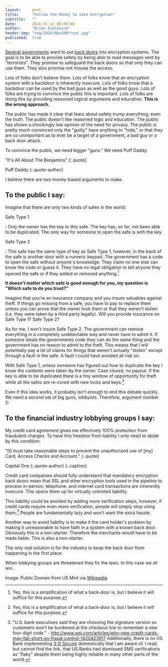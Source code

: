 ```yaml
---
layout:     post
title:      "Follow the Money to save Encryption"
subtitle:   ""
date:       2016-01-12 08:00:00
author:     "Brian Exelbierd"
header-img: "img/2016/New100front.jpg"
published:  true
---
```


[Several governments](http://www.wsj.com/articles/fbi-seeks-to-reframe-encryption-debate-1451417252) want to put [back doors](https://www.eff.org/deeplinks/2015/12/encryption-balance-2015-review) into encryption systems.  The goal is to be able to provide safety by being able to read messages sent by "terrorists".  They promise to safeguard the back doors so that only they can use them. They also promise not misuse the access.

Lots of folks don't believe them.  Lots of folks know that an encryption system with a backdoor is inherently insecure.  Lots of folks know that a backdoor can be used by the bad guys as well as the good guys.  Lots of folks are trying to convince the public this is important.  Lots of folks are doing this by providing reasoned logical arguments and education. **This is the wrong approach.**

The public has made it clear that fears about safety trump everything, even the truth. The public doesn't like reasoned logic and education. The public has shown a shockingly low opinion of the need for privacy. The public is pretty much convinced only the "guilty" have anything to "hide," or that they are so unimportant as to ever be a target of a government, a bad guy or a back door attack.

To convince the public, we need bigger "guns." We need Puff Daddy. 

"It's All About The Benjamins"
{:.quote}

Puff Daddy
{:.quote-author}

I believe there are two money-based arguments to make.

## To the public I say:

Imagine that there are only two kinds of safes in the world:

Safe Type 1

: Only the owner has the key to this safe.  The key has, so far, not been able to be duplicated.  The only way for someone to open the safe is with the key.

Safe Type 2

: This safe has the same type of key as Safe Type 1, however, in the back of the safe is another door with a numeric keypad.  The government has a code to open the safe without anyone's knowledge.  They claim no one else can know the code or guess it.  They have no legal obligation to tell anyone they opened the safe or if they added or removed anything.[^1]

**It doesn't matter which safe is good enough for you, my question is "Which safe to do you trust?"**

Imagine that you're an insurance company and you insure valuables against theft.  If things go missing from a safe, you have to pay to replace them unless you can prove that the owner took them or that they weren't stolen (i.e. they were taken by a third party legally).  Will you provide insurance on Safe Type 1?  Safe Type 2?

As for me, I won't insure Safe Type 2.  The government can remove everything in a completely undetectable way and never have to admit it.  If someone steals the governments code they can do the same thing and the government has no reason to admit to the theft.  This means that I will potentially pay a lot of claims for things that weren't actually "stolen" except through a fault in the safe.  A fault I could have avoided all risk on.

With Safe Type 1, unless someone has figured out how to duplicate the key I know the contents were taken by the owner.  Case closed, no payout.  If the key is able to be duplicated there is a tiny window of opportunity for theft while all the safes are re-cored with new locks and keys.[^1]

Even if this idea works, it probably isn't enough to end this debate quickly.  We need a second set of big guns, lobbyists.  Therefore, argument number 2:

## To the financial industry lobbying groups I say:

My credit card agreement gives me effectively 100% protection from fraudulent charges. To have this freedom from liability I only need to abide by this condition:

"[I] must take reasonable steps to prevent the unauthorized use of [my] Card, Access Checks and Account."
{:.quote}

Capital One
{:.quote-author}
{:.caption}

Credit card companies should fully understand that mandatory encryption back doors mean that SSL and other encryption tools used in the pipeline to process in-person, telephone, and internet card transactions are inherently insecure. This opens them up for virtually unlimited liability.

This liability could be avoided by adding more verification steps, however, if credit cards require even more verification, people will simply stop using them.[^2] People are fundamentally lazy and won't want the extra hassle.

Another way to avoid liability is to make it the card holder's problem by making it unreasonable to have faith in a system with a known back door. Obviously this is a non-starter. Therefore the merchants would have to be made liable. This is also a non-starter.

The only real solution is for the industry to keep the back door from happening in the first place.

When lobbying groups are threatened they fix the laws. In this case we all win. 

[^1]: Yes, this is a simplification of what a back-door is, but I believe it will suffice for this purpose.

[^2]: "U.S. bank executives said they are choosing the signature version so customers won’t be burdened at the checkout line to remember a new four-digit code." - http://www.wsj.com/articles/why-new-credit-cards-may-fall-short-on-fraud-control-1420423917  Additionally, there is no US Bank implementing [3-D Secure](https://en.wikipedia.org/wiki/3-D_Secure) domestically that I am aware of.  I read, but cannot find the link, that US Banks had dismissed SMS verifications as "flaky" despite them being highly reliable in many other parts of the world.

Image: Public Domain from US Mint via [Wikipedia](https://en.wikipedia.org/wiki/United_States_dollar#/media/File:New100front.jpg)
